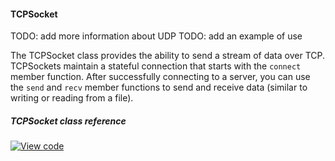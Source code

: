 #### TCPSocket

TODO: add more information about UDP
TODO: add an example of use

The TCPSocket class provides the ability to send a stream of data over TCP. TCPSockets maintain a stateful connection that starts with the `connect` member function. After successfully connecting to a server, you can use the `send` and `recv` member functions to send and receive data (similar to writing or reading from a file).

##### TCPSocket class reference

[![View code](https://www.mbed.com/embed/?type=library)](/docs/v5.4/mbed-os-api-doxy/class_t_c_p_socket.html)
